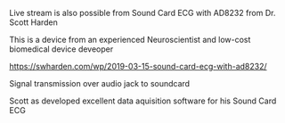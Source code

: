 
   Live stream is also possible from Sound Card ECG with AD8232 from Dr. Scott Harden
  
  This is a device from an experienced Neuroscientist and low-cost biomedical device deveoper
  
  https://swharden.com/wp/2019-03-15-sound-card-ecg-with-ad8232/
  
  Signal transmission over audio jack to soundcard
  
  Scott as developed excellent data aquisition software for his  Sound Card ECG
